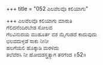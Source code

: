 +++
title = "052 ಎಲವೆಲವೊ ಕಲಿಯಾಗು"

+++
ಎಲವೆಲವೊ ಕಲಿಯಾಗು ಮಾರುತಿ  
ಗೆಲಿದನೆಂದಿರಬೇಡ ಸೋಲದ  
ಗೆಲವಿನುದಯ ಮುಹೂರ್ತ ವಶ ಮೈಗುಡದೆ ಕಾದುವುದು  
ಛಲವದುಳ್ಳಡೆ ಸಾಕು ನೀನೀ  
ಹಲಗೆಯಲಿ ಹೊಕ್ಕಾಡಿ ಮರಳಿದು  
ತಲೆವೆರಸಿ ನೀ ಹೋದಡಸ್ತ್ರತ್ಯಾಗ ತನಗೆಂದ    ॥52॥